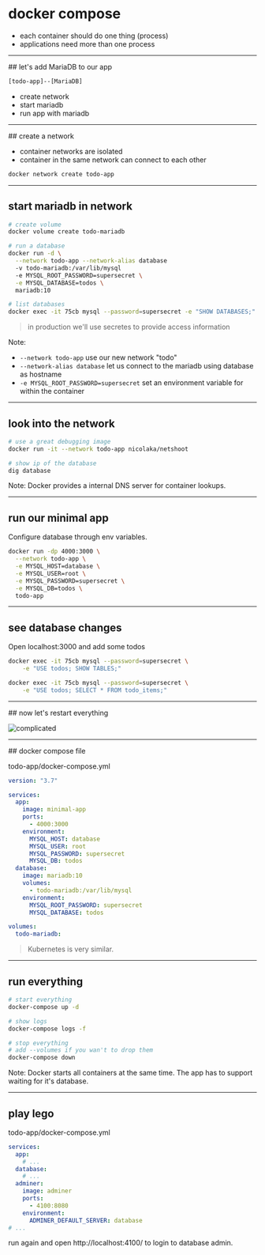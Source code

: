 # docker compose

* each container should do one thing (process)
* applications need more than one process

----

## let's add MariaDB to our app

```txt
[todo-app]--[MariaDB]
```

* create network
* start mariadb
* run app with mariadb

----

## create a network

* container networks are isolated
* container in the same network can connect to each other

```bash
docker network create todo-app
```

----

## start mariadb in network

```bash
# create volume
docker volume create todo-mariadb

# run a database
docker run -d \
  --network todo-app --network-alias database
  -v todo-mariadb:/var/lib/mysql
  -e MYSQL_ROOT_PASSWORD=supersecret \
  -e MYSQL_DATABASE=todos \
  mariadb:10

# list databases
docker exec -it 75cb mysql --password=supersecret -e "SHOW DATABASES;"
```
> in production we'll use secretes to provide access information

Note:
* `--network todo-app` use our new network "todo"
* `--network-alias database` let us connect to the mariadb using database as hostname
* `-e MYSQL_ROOT_PASSWORD=supersecret` set an environment variable for within the container

----

## look into the network

```bash
# use a great debugging image
docker run -it --network todo-app nicolaka/netshoot

# show ip of the database
dig database
```

Note:
Docker provides a internal DNS server for container lookups.

----

## run our minimal app

Configure database through env variables.
```bash
docker run -dp 4000:3000 \
  --network todo-app \
  -e MYSQL_HOST=database \
  -e MYSQL_USER=root \
  -e MYSQL_PASSWORD=supersecret \
  -e MYSQL_DB=todos \
  todo-app
```

----

## see database changes

Open localhost:3000 and add some todos

```bash
docker exec -it 75cb mysql --password=supersecret \
    -e "USE todos; SHOW TABLES;"

docker exec -it 75cb mysql --password=supersecret \
    -e "USE todos; SELECT * FROM todo_items;"
```

----

## now let's restart everything

![complicated](https://media.giphy.com/media/cnuQwZ8IFLDZFwreWF/giphy.gif)

----

## docker compose file

todo-app/docker-compose.yml
```yaml
version: "3.7"

services:
  app:
    image: minimal-app
    ports:
      - 4000:3000
    environment:
      MYSQL_HOST: database
      MYSQL_USER: root
      MYSQL_PASSWORD: supersecret
      MYSQL_DB: todos
  database:
    image: mariadb:10
    volumes:
      - todo-mariadb:/var/lib/mysql
    environment: 
      MYSQL_ROOT_PASSWORD: supersecret
      MYSQL_DATABASE: todos

volumes:
  todo-mariadb:
```

> Kubernetes is very similar.

----

## run everything

```bash
# start everything
docker-compose up -d

# show logs
docker-compose logs -f

# stop everything
# add --volumes if you wan't to drop them
docker-compose down 
```

Note:
Docker starts all containers at the same time. The app has to support waiting for it's database.

----

## play lego

todo-app/docker-compose.yml
```yml
services:
  app:
    # ...
  database:
    # ...
  adminer:
    image: adminer
    ports:
      - 4100:8080
    environment:
      ADMINER_DEFAULT_SERVER: database
# ...
```

run again and open http://localhost:4100/ to login to database admin.